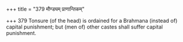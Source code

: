 +++
title = "379 मौण्ड्यम् प्राणान्तिकम्"

+++
379	Tonsure (of the head) is ordained for a Brahmana (instead of) capital punishment; but (men of) other castes shall suffer capital punishment.